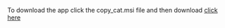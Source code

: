  

To download the app click the copy_cat.msi file and then download [click here](https://github.com/Prasannajaga/copy-cat-taurifying/blob/main/copy-cat_0.1.0_x64_en-US.msi)
